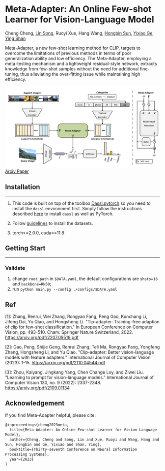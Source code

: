 # Meta-Adapter: An Online Few-shot Learner for Vision-Language Model

Cheng Cheng, [Lin Song](http://linsong.info), Ruoyi Xue, Hang Wang, [Hongbin Sun](https://gr.xjtu.edu.cn/en/web/hsun/home), [Yixiao Ge](https://geyixiao.com), [Ying Shan](https://www.linkedin.com/in/YingShanProfile)

Meta-Adapter, a new few-shot learning method for CLIP, targets to overcome the limitations of previous methods in terms of poor generalization ability and low efficiency. 
The Meta-Adapter, employing a meta-testing mechanism and a lightweight residual-style network, extracts knowledge from few-shot samples without the need for additional fine-tuning, thus alleviating the over-fitting issue while maintaining high efficiency. 

![Intro](assets/main.png)
[Arxiv Paper](https://arxiv.org/pdf/2311.03774.pdf)

## Installation
---
1. This code is built on top of the toolbox [Dassl.pytorch](https://github.com/KaiyangZhou/Dassl.pytorch) so you need to install the `dassl` environment first. Simply follow the instructions described [here](https://github.com/KaiyangZhou/Dassl.pytorch#installation) to install `dassl` as well as PyTorch.

2. Follow [guidelines](https://github.com/KaiyangZhou/CoOp/blob/main/DATASETS.md) to install the datasets.

3. torch>=2.0.0, cuda==11.8


## Getting Start
----

### Validate

1. change `root_path` in `$DATA.yaml`, the default configurations are `shots=16` and `backbone=RN50`;
2. run `python main.py --config ./configs/$DATA.yaml`


## Ref
[1]: Zhang, Renrui, Wei Zhang, Rongyao Fang, Peng Gao, Kunchang Li, Jifeng Dai, Yu Qiao, and Hongsheng Li. "Tip-adapter: Training-free adaption of clip for few-shot classification." In European Conference on Computer Vision, pp. 493-510. Cham: Springer Nature Switzerland, 2022. https://arxiv.org/pdf/2207.09519.pdf

[2]: Gao, Peng, Shijie Geng, Renrui Zhang, Teli Ma, Rongyao Fang, Yongfeng Zhang, Hongsheng Li, and Yu Qiao. "Clip-adapter: Better vision-language models with feature adapters." International Journal of Computer Vision (2023): 1-15. https://arxiv.org/pdf/2110.04544.pdf

[3]: Zhou, Kaiyang, Jingkang Yang, Chen Change Loy, and Ziwei Liu. "Learning to prompt for vision-language models." International Journal of Computer Vision 130, no. 9 (2022): 2337-2348. https://arxiv.org/pdf/2109.01134


## Acknowledgement

If you find Meta-Adapter helpful, please cite:
```
@inproceedings{cheng2023meta,
  title={Meta-Adapter: An Online Few-shot Learner for Vision-Language Model},
  author={Cheng, Cheng and Song, Lin and Xue, Ruoyi and Wang, Hang and Sun, Hongbin and Ge, Yixiao and Shan, Ying},
  booktitle={Thirty-seventh Conference on Neural Information Processing Systems},
  year={2023}
}
```